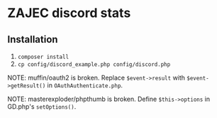 # ZAJEC discord stats

## Installation
1. `composer install`
2. `cp config/discord_example.php config/discord.php`

NOTE: muffin/oauth2 is broken. Replace `$event->result` with `$event->getResult()` in `OAuthAuthenticate.php`.

NOTE: masterexploder/phpthumb is broken. Define `$this->options` in GD.php's `setOptions()`.

